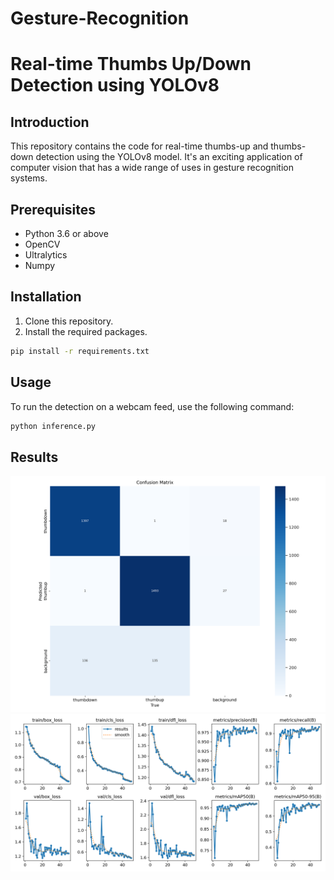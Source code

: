 # Gesture-Recognition

# Real-time Thumbs Up/Down Detection using YOLOv8

## Introduction
This repository contains the code for real-time thumbs-up and thumbs-down detection using the YOLOv8 model. It's an exciting application of computer vision that has a wide range of uses in gesture recognition systems.

## Prerequisites
- Python 3.6 or above
- OpenCV
- Ultralytics
- Numpy

## Installation
1. Clone this repository.
2. Install the required packages.

```bash
pip install -r requirements.txt
```
## Usage
To run the detection on a webcam feed, use the following command:
```bash
python inference.py
```

## Results
![Confusion Matrix](https://github.com/VibhuRaj01/Gesture-Recognition/blob/main/YOLO%20run/confusion_matrix.png)
![Loss Graph](https://github.com/VibhuRaj01/Gesture-Recognition/blob/main/YOLO%20run/results.png)
